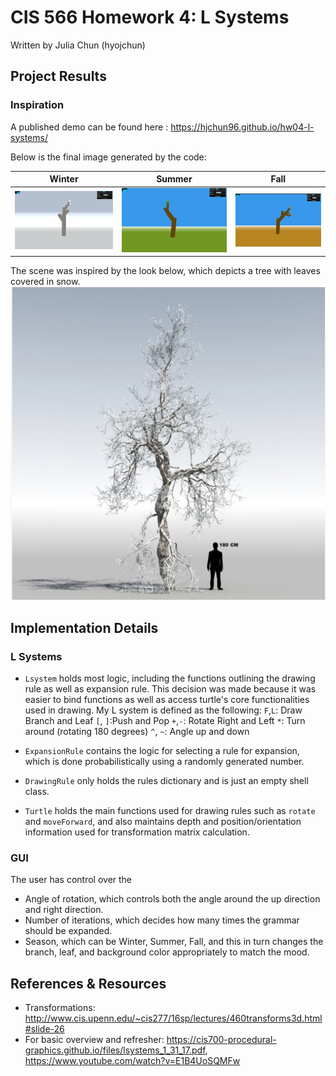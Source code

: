 CIS 566 Homework 4: L Systems
=====================================

Written by Julia Chun (hyojchun)

Project Results
----------------
### Inspiration

A published demo can be found here : https://hjchun96.github.io/hw04-l-systems/

Below is the final image generated by the code:


Winter   				 |  Summer     			| Fall    		 |
:-------------------:|:----------------------:|:-------------------:
![](Images/Winter.png)  |  ![](Images/Summer.png)|![](Images/Fall.png)|

The scene was inspired by the look below, which depicts a tree with leaves covered in snow.
![](Images/Inspiration.PNG)


Implementation Details
----------------------
### L Systems
* `Lsystem` holds most logic, including the functions outlining the drawing rule as well as expansion rule. This decision was made because
it was easier to bind functions as well as access turtle's core functionalities used in drawing. My L system is defined as the following:
`F`,`L`: Draw Branch and Leaf
`[`, `]`:Push and Pop
`+`,`-`: Rotate Right and Left
`*`: Turn around (rotating 180 degrees)
`^`, `~`: Angle up and down

* `ExpansionRule` contains the logic for selecting a rule for expansion, which is done probabilistically using a randomly generated number.
* `DrawingRule` only holds the rules dictionary and is just an empty shell class.
* `Turtle` holds the main functions used for drawing rules such as `rotate` and `moveForward`, and also maintains depth and position/orientation
information used for transformation matrix calculation.

### GUI
The user has control over the
* Angle of rotation, which controls both the angle around the up direction and right direction.
* Number of iterations, which decides how many times the grammar should be expanded.
* Season, which can be Winter, Summer, Fall, and this in turn changes the branch, leaf, and background color appropriately
to match the mood.

References & Resources
----------------------
* Transformations: http://www.cis.upenn.edu/~cis277/16sp/lectures/460transforms3d.html#slide-26
* For basic overview and refresher: https://cis700-procedural-graphics.github.io/files/lsystems_1_31_17.pdf, https://www.youtube.com/watch?v=E1B4UoSQMFw
